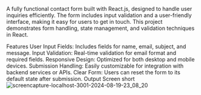 A fully functional contact form built with React.js, designed to handle user inquiries efficiently. The form includes input validation and a user-friendly interface, making it easy for users to get in touch. This project demonstrates form handling, state management, and validation techniques in React.

Features
User Input Fields: Includes fields for name, email, subject, and message.
Input Validation: Real-time validation for email format and required fields.
Responsive Design: Optimized for both desktop and mobile devices.
Submission Handling: Easily customizable for integration with backend services or APIs.
Clear Form: Users can reset the form to its default state after submission.
Output Screen short 
![screencapture-localhost-3001-2024-08-19-23_08_20](https://github.com/user-attachments/assets/4cb4eb7f-f312-4248-8be2-1f21360dd114)
